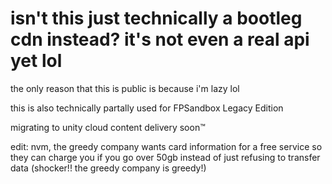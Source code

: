 # isn't this just technically a bootleg cdn instead? it's not even a real api yet lol

the only reason that this is public is because i'm lazy lol

this is also technically partally used for FPSandbox Legacy Edition

migrating to unity cloud content delivery soon:tm:

edit: nvm, the greedy company wants card information for a free service so they can charge you if you go over 50gb instead of just refusing to transfer data (shocker!! the greedy company is greedy!)
